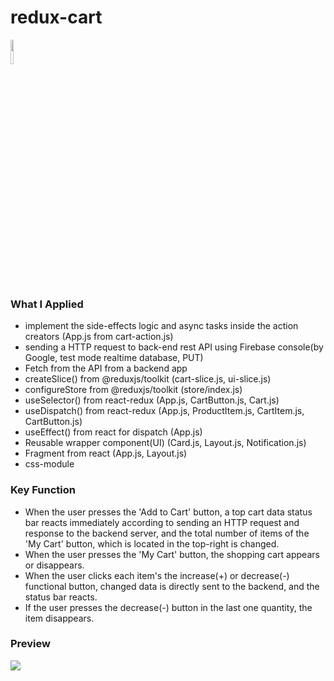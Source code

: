 # redux-cart

<a href="#"><img width="10%" src="https://img.shields.io/badge/React-005FED?style=flat-square&logo=React&logoColor=white"/></a>

### What I Applied
- implement the side-effects logic and async tasks inside the action creators (App.js from cart-action.js)
- sending a HTTP request to back-end rest API using Firebase console(by Google, test mode realtime database, PUT)
- Fetch from the API from a backend app
- createSlice() from @reduxjs/toolkit (cart-slice.js, ui-slice.js)
- configureStore from @reduxjs/toolkit (store/index.js)
- useSelector() from react-redux (App.js, CartButton.js, Cart.js)
- useDispatch() from react-redux (App.js, ProductItem.js, CartItem.js, CartButton.js)
- useEffect() from react for dispatch (App.js)
- Reusable wrapper component(UI) (Card.js, Layout.js, Notification.js)
- Fragment from react (App.js, Layout.js)
- css-module

### Key Function
- When the user presses the 'Add to Cart' button, a top cart data status bar reacts immediately according to sending an HTTP request and response to the backend server, and the total number of items of the 'My Cart' button, which is located in the top-right is changed.
- When the user presses the 'My Cart' button, the shopping cart appears or disappears.
- When the user clicks each item's the increase(+) or decrease(-) functional button, changed data is directly sent to the backend, and the status bar reacts.
- If the user presses the decrease(-) button in the last one quantity, the item disappears.


### Preview
<a href="#"><img src="https://user-images.githubusercontent.com/84049077/170144848-627a90e1-7bcc-466a-ba33-cb3ec8fb89b5.gif"/></a>
